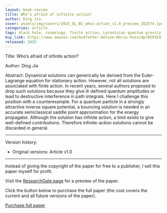 ```yaml
---
layout: book-review
title: Who’s afraid of infinite action?
author: Ding Jia
cover: assets/img/covers/2025_DL_BC_whos-action_v1.0_preview_202574.jpeg
categories: article
tags: black hole, cosmology, finite action, Lorentzian quantum gravity, path integral, quantum gravity, singularity
buy_link: https://www.amazon.com/Godfather-Deluxe-Mario-Puzo/dp/0593542592
released: 2025
---
```


Title: Who’s afraid of infinite action?

Author: Ding Jia

Abstract: Dynamical solutions can generically be derived from the Euler-Lagrange equation for stationary action. However, not all solutions are associated with finite action. In recent years, several authors proposed to drop such solutions because they give ill-defined quantum amplitudes or lead to destructive interference in path integrals. Here I challenge this position with a counterexample. For a quantum particle in a strongly attractive inverse square potential, a bouncing solution is needed in an accurate semiclassical saddle point approximation for the energy propagator. Although the solution has infinite action, a limit exists to give well-defined contributions. Therefore infinite-action solutions cannot be discarded in general.

___

Version history:

- Original versions: Article v1.0

___

Instead of giving the copyright of the paper for free to a publisher, I sell this paper myself for profit. 

Visit the [ResearchGate page](http://dx.doi.org/10.13140/RG.2.2.28431.09126) for a preview of the paper. 

Click the button below to purchase the full paper (the cost covers the current and all future versions of the paper).

<script type="text/javascript" src="https://payhip.com/payhip.js"></script>

<a href="https://payhip.com/b/Z4WXI" class="payhip-buy-button" data-theme="green" data-product="Z4WXI">Purchase full paper</a>
